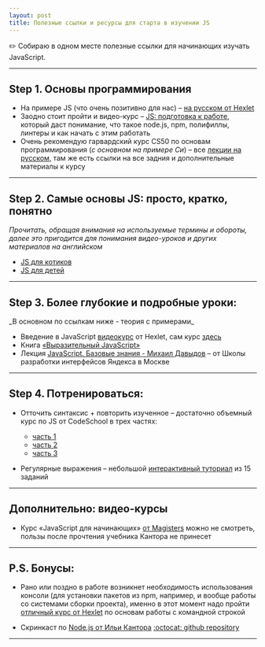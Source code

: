 ```yaml
---
layout: post
title: Полезные ссылки и ресурсы для старта в изучении JS
---
```


:pencil2: Собираю в одном месте полезные ссылки для начинающих изучать JavaScript.

---

  <h2 class="post__small-heading">Step 1. Основы программирования</h2>

  * На примере JS (что очень позитивно для нас) – [на русском от Hexlet](https://ru.hexlet.io/courses/programming-basics)
  * Заодно стоит пройти и видео-курс – [JS: подготовка к работе](https://ru.hexlet.io/courses/javascript_setup),
  который даст понимание, что такое node.js, npm, полифиллы, линтеры и как начать с этим работать
  * Очень рекомендую гарвардский курс CS50 по основам программирования (_с основном на примере Си_) – все [лекции на русском](http://javarush.ru/cs50.html), там же есть ссылки на все задния и дополнительные материалы к курсу

---  

  <h2 class="post__small-heading">Step 2. Самые основы JS: просто, кратко, понятно</h2>

  _Прочитать, обращая внимания на используемые термины и обороты, далее это пригодится для понимания видео-уроков и других материалов на английском_

  * [JS для котиков](http://jsforcats.com/)
  * [JS для детей](http://fileshare.cqproject.net/files//jsfkids.pdf)

---

  <h2 class="post__small-heading">Step 3. Более глубокие и подробные уроки:</h2>
  _В основном по ссылкам ниже - теория с примерами_

  * Введение в JavaScript [видеокурс](https://www.youtube.com/playlist?list=PLo6puixMwuSNxJCgadaaavKqq4-ocKPrR) от Hexlet, сам курс [здесь](https://ru.hexlet.io/courses/javascript_101)
  * Книга [«Выразительный JavaScript»](https://karmazzin.gitbooks.io/eloquentjavascript_ru/content/)  
  * Лекция [JavaScript. Базовые знания - Михаил Давыдов](https://youtu.be/vbdsTTDInTY) – от Школы разработки интерфейсов Яндекса в Москве

---

  <h2 class="post__small-heading">Step 4. Потренироваться:</h2>

  * Отточить синтаксис + повторить изученное – достаточно объемный курс по JS от CodeSchool в трех частях:
    - [часть 1](https://www.codeschool.com/courses/javascript-road-trip-part-1)
    - [часть 2](https://www.codeschool.com/courses/javascript-road-trip-part-2)
    - [часть 3](https://www.codeschool.com/courses/javascript-road-trip-part-3)

  * Регулярные выражения – небольшой [интерактивный туториал](http://regexone.com/lesson/introduction_abcs) из 15 заданий

---  

  <h2 class="post__small-heading">Дополнительно: видео-курсы</h2>

  * Курс «JavaScript для начинающих» [от Magisters](https://www.youtube.com/playlist?list=PLypd1VrGv7FNmdnnSgW91SfMqFVnrz90y) можно не смотреть, пользы после прочтения учебника Кантора не принесет


---

  <h2 class="post__small-heading">P.S. Бонусы:</h2>

  * Рано или поздно в работе возникнет необходимость использования консоли (для установки пакетов из npm, например, и вообще работы со системами сборки проекта), именно в этот момент надо пройти [отличный курс от Hexlet](https://ru.hexlet.io/courses/bash) по основам работы с командной строкой

  * Скринкаст по [Node.js от Ильи Кантора](https://www.youtube.com/playlist?list=PLDyvV36pndZFWfEQpNixIHVvp191Hb3Gg)
    [:octocat: github repository](https://github.com/iliakan/nodejs-screencast)

---
